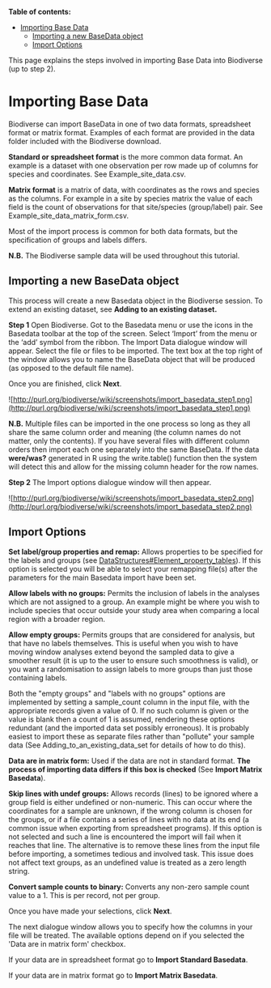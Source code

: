 **Table of contents:**
* [Importing Base Data](#importing-base-data)
  * [Importing a new BaseData object](#importing-a-new-basedata-object)
  * [Import Options](#import-options)



This page explains the steps involved in importing Base Data into Biodiverse (up to step 2).

# Importing Base Data #
Biodiverse can import BaseData in one of two data formats, spreadsheet format or matrix format.  Examples of each format are provided in the data folder included with the Biodiverse download.

**Standard or spreadsheet format** is the more common data format.  An example is a dataset with one observation per row made up of columns for species and coordinates.  See Example_site_data.csv.

**Matrix format** is a matrix of data, with coordinates as the rows and species as the columns.  For example in a site by species matrix the value of each field is the count of observations for that site/species (group/label) pair.  See Example_site_data_matrix_form.csv.

Most of the import process is common for both data formats, but the specification of groups and labels differs.

**N.B.**  The Biodiverse sample data will be used throughout this tutorial.

## Importing a new BaseData object ##
This process will create a new Basedata object in the Biodiverse session.  To extend an existing dataset, see **Adding to an existing dataset.**

**Step 1**  Open Biodiverse.  Got to the Basedata menu or use the icons in the Basedata toolbar at the top of the screen.  Select ‘Import’ from the menu or the ‘add’ symbol from the ribbon.  The Import Data dialogue window will appear.  Select the file or files to be imported.  The text box at the top right of the window allows you to name the BaseData object that will be produced (as opposed to the default file name).

Once you are finished, click **Next**.

![http://purl.org/biodiverse/wiki/screenshots/import_basedata_step1.png](http://purl.org/biodiverse/wiki/screenshots/import_basedata_step1.png)

**N.B.**  Multiple files can be imported in the one process so long as they all share the same column order and meaning (the column names do not matter, only the contents).  If you have several files with different column orders then import each one separately into the same BaseData. If the data **were/was?** generated in R using the write.table() function then the system will detect this and allow for the missing column header for the row names.

**Step 2** The Import options dialogue window will then appear.

![http://purl.org/biodiverse/wiki/screenshots/import_basedata_step2.png](http://purl.org/biodiverse/wiki/screenshots/import_basedata_step2.png)

## Import Options ##
**Set label/group properties and remap:**  Allows properties to be specified for the labels and groups (see [DataStructures#Element_property_tables](DataStructures#element-property-tables)).  If this option is selected you will be able to select your remapping file(s) after the parameters for the main Basedata import have been set.

**Allow labels with no groups:**  Permits the inclusion of labels in the analyses which are not assigned to a group. An example might be where you wish to include species that occur outside your study area when comparing a local region with a broader region.

**Allow empty groups:**  Permits groups that are considered for analysis, but that have no labels themselves. This is useful when you wish to have moving window analyses extend beyond the sampled data to give a smoother result (it is up to the user to ensure such smoothness is valid), or you want a randomisation to assign labels to more groups than just those containing labels.

Both the "empty groups" and "labels with no groups" options are implemented by setting a sample_count column in the input file, with the appropriate records given a value of 0. If no such column is given or the value is blank then a count of 1 is assumed, rendering these options redundant (and the imported data set possibly erroneous). It is probably easiest to import these as separate files rather than "pollute" your sample data (See Adding_to_an_existing_data_set for details of how to do this).

**Data are in matrix form:**  Used if the data are not in standard format.  **The process of importing data differs if this box is checked** (See **Import Matrix Basedata**).

**Skip lines with undef groups:**  Allows records (lines) to be ignored where a group field is either undefined or non-numeric. This can occur where the coordinates for a sample are unknown, if the wrong column is chosen for the groups, or if a file contains a series of lines with no data at its end (a common issue when exporting from spreadsheet programs).  If this option is not selected and such a line is encountered the import will fail when it reaches that line.  The alternative is to remove these lines from the input file before importing, a sometimes tedious and involved task. This issue does not affect text groups, as an undefined value is treated as a zero length string.

**Convert sample counts to binary:**  Converts any non-zero sample count value to a 1.  This is per record, not per group.

Once you have made your selections, click **Next**.

The next dialogue window allows you to specify how the columns in your file will be treated.  The available options depend on if you selected the 'Data are in matrix form' checkbox.

If your data are in spreadsheet format go to **Import Standard Basedata**.

If your data are in matrix format go to **Import Matrix Basedata**.
